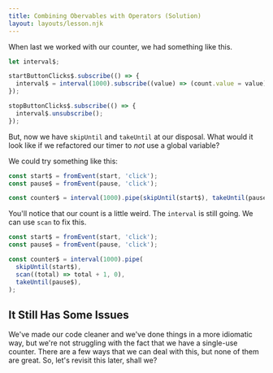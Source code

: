```yaml
---
title: Combining Obervables with Operators (Solution)
layout: layouts/lesson.njk
---
```


When last we worked with our counter, we had something like this.

```js
let interval$;

startButtonClicks$.subscribe(() => {
  interval$ = interval(1000).subscribe((value) => (count.value = value));
});

stopButtonClicks$.subscribe(() => {
  interval$.unsubscribe();
});
```

But, now we have `skipUntil` and `takeUntil` at our disposal. What would it look like if we refactored our timer to _not_ use a global variable?

We could try something like this:

```js
const start$ = fromEvent(start, 'click');
const pause$ = fromEvent(pause, 'click');

const counter$ = interval(1000).pipe(skipUntil(start$), takeUntil(pause$));
```

You'll notice that our count is a little weird. The `interval` is still going. We can use `scan` to fix this.

```js
const start$ = fromEvent(start, 'click');
const pause$ = fromEvent(pause, 'click');

const counter$ = interval(1000).pipe(
  skipUntil(start$),
  scan((total) => total + 1, 0),
  takeUntil(pause$),
);
```

## It Still Has Some Issues

We've made our code cleaner and we've done things in a more idiomatic way, but we're not struggling with the fact that we have a single-use counter. There are a few ways that we can deal with this, but none of them are great. So, let's revisit this later, shall we?
